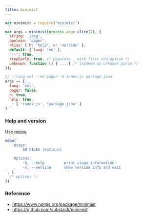 ```yaml
---
title: minimist
---
```


```js
var minimist = require('minimist')

var args = minimist(process.argv.slice(2), {
  string: 'lang',
  boolean: 'pager',
  alias: { h: 'help', v: 'version' },
  default: { lang: 'en' },
  '--': true,
  stopEarly: true, /* populate _ with first non-option */
  unknown: function () { ... } /* invoked on unknown param */
});

// --lang xml --no-pager -h index.js package.json
args == {
  lang: 'xml',
  pager: false,
  h: true,
  help: true,
  _: [ 'index.js', 'package.json' ]
}
```

### Help and version

Use [meow](https://www.npmjs.com/package/meow).

```js
meow(`
    Usage:
        $0 FILES [options]

    Options:
        -h, --help         print usage information
        -v, --version      show version info and exit
`, {
  /* options */
})
```

### Reference

 * https://www.npmjs.org/package/minimist
 * https://github.com/substack/minimist
